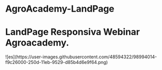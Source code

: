 # AgroAcademy-LandPage
<h1>LandPage Responsiva Webinar Agroacademy.</h1>
![es](https://user-images.githubusercontent.com/48594322/98994014-f9c26000-250d-11eb-9529-d85b4d6e9f64.png)
